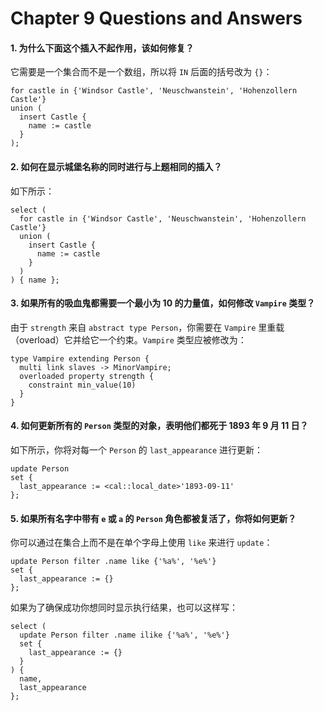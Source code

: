 # Chapter 9 Questions and Answers

#### 1. 为什么下面这个插入不起作用，该如何修复？

它需要是一个集合而不是一个数组，所以将 `IN` 后面的括号改为 `{}`：

```edgeql
for castle in {'Windsor Castle', 'Neuschwanstein', 'Hohenzollern Castle'}
union (
  insert Castle {
    name := castle
  }
);
```

#### 2. 如何在显示城堡名称的同时进行与上题相同的插入？

如下所示：

```edgeql
select (
  for castle in {'Windsor Castle', 'Neuschwanstein', 'Hohenzollern Castle'}
  union (
    insert Castle {
      name := castle
    }
  )
) { name };
```

#### 3. 如果所有的吸血鬼都需要一个最小为 10 的力量值，如何修改 `Vampire` 类型？

由于 `strength` 来自 `abstract type Person`，你需要在 `Vampire` 里重载（overload）它并给它一个约束。`Vampire` 类型应被修改为：

```sdl
type Vampire extending Person {
  multi link slaves -> MinorVampire;
  overloaded property strength {
    constraint min_value(10)
  }
}
```

#### 4. 如何更新所有的 `Person` 类型的对象，表明他们都死于 1893 年 9 月 11 日？

如下所示，你将对每一个 `Person` 的 `last_appearance` 进行更新：

```edgeql
update Person
set {
  last_appearance := <cal::local_date>'1893-09-11'
};
```

#### 5. 如果所有名字中带有 `e` 或 `a` 的 `Person` 角色都被复活了，你将如何更新？

你可以通过在集合上而不是在单个字母上使用 `like` 来进行 `update`：

```edgeql
update Person filter .name like {'%a%', '%e%'}
set {
  last_appearance := {}
};
```

如果为了确保成功你想同时显示执行结果，也可以这样写：

```edgeql
select (
  update Person filter .name ilike {'%a%', '%e%'}
  set {
    last_appearance := {}
  }
) {
  name,
  last_appearance
};
```
